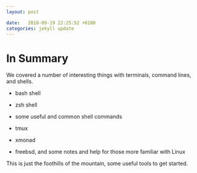 ```yaml
---
layout: post

date:   2018-09-19 22:25:52 +0100
categories: jekyll update
---
```

In Summary
==========

We covered a number of interesting things with terminals, command lines,
and shells.

-   bash shell

-   zsh shell

-   some useful and common shell commands

-   tmux

-   xmonad

-   freebsd, and some notes and help for those more familiar with Linux

This is just the foothills of the mountain, some useful tools to get
started.
